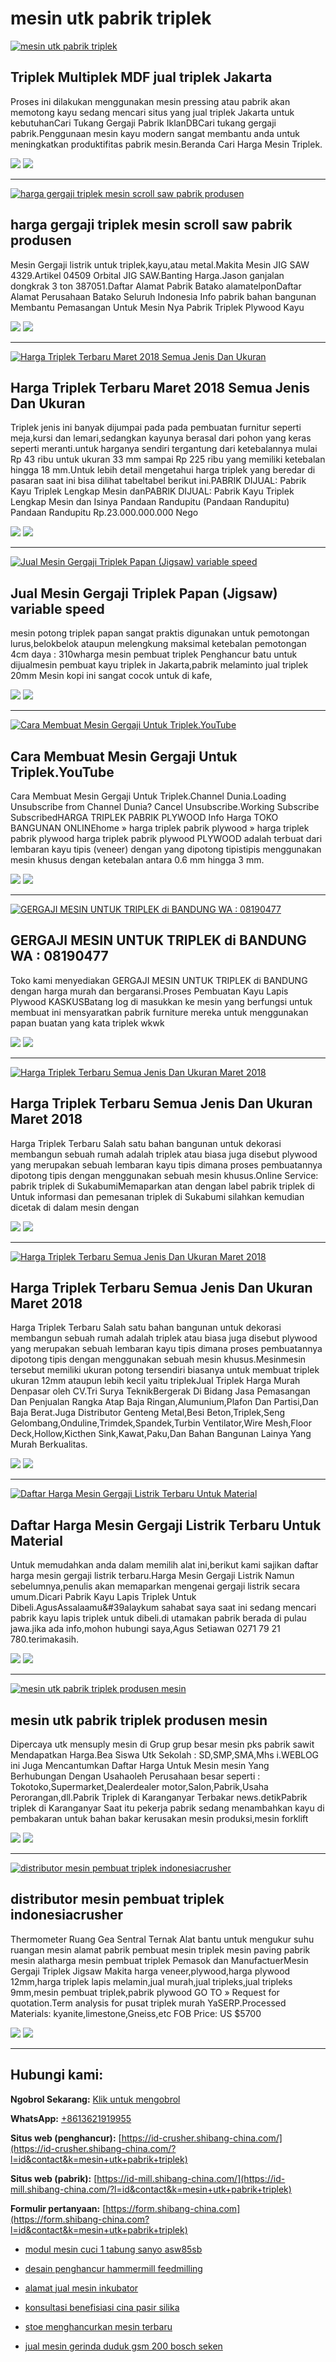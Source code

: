 # mesin utk pabrik triplek

<a href="https://swt.shibang-china.com/?l=id&img&k=mesin+utk+pabrik+triplek" target="_blank">![mesin utk pabrik triplek](http://static.shibang-china.com/all-800x300/892.jpg)</a>

## Triplek Multiplek MDF jual triplek Jakarta
Proses ini dilakukan menggunakan mesin pressing atau pabrik akan memotong kayu sedang mencari situs yang jual triplek Jakarta untuk kebutuhanCari Tukang Gergaji Pabrik IklanDBCari tukang gergaji pabrik.Penggunaan mesin kayu modern sangat membantu anda untuk meningkatkan produktifitas pabrik mesin.Beranda Cari Harga Mesin Triplek.


<a href="https://whatsapp.shibangsoft.com/WhatsApp.php" target="_blank" title="WhatsApp">![](http://static.shibang-china.com/icon/whatsapp.png)</a> <a href="https://swt.shibang-china.com/?l=id&icon&k=mesin+utk+pabrik+triplek" target="_blank">![](http://static.shibang-china.com/icon/chat-id.png)</a>

---

<a href="https://swt.shibang-china.com/?l=id&img&k=mesin+utk+pabrik+triplek" target="_blank">![harga gergaji triplek mesin scroll saw pabrik produsen](http://static.shibang-china.com/all-800x300/772.jpg)</a>

## harga gergaji triplek mesin scroll saw pabrik produsen
Mesin Gergaji listrik untuk triplek,kayu,atau metal.Makita Mesin JIG SAW 4329.Artikel 04509 Orbital JIG SAW.Banting Harga.Jason ganjalan dongkrak 3 ton 387051.Daftar Alamat Pabrik Batako alamatelponDaftar Alamat Perusahaan Batako Seluruh Indonesia Info pabrik bahan bangunan Membantu Pemasangan Untuk Mesin Nya Pabrik Triplek Plywood Kayu


<a href="https://whatsapp.shibangsoft.com/WhatsApp.php" target="_blank" title="WhatsApp">![](http://static.shibang-china.com/icon/whatsapp.png)</a> <a href="https://swt.shibang-china.com/?l=id&icon&k=mesin+utk+pabrik+triplek" target="_blank">![](http://static.shibang-china.com/icon/chat-id.png)</a>

---

<a href="https://swt.shibang-china.com/?l=id&img&k=mesin+utk+pabrik+triplek" target="_blank">![Harga Triplek Terbaru Maret 2018 Semua Jenis Dan Ukuran](http://static.shibang-china.com/all-800x300/77.jpg)</a>

## Harga Triplek Terbaru Maret 2018 Semua Jenis Dan Ukuran
Triplek jenis ini banyak dijumpai pada pada pembuatan furnitur seperti meja,kursi dan lemari,sedangkan kayunya berasal dari pohon yang keras seperti meranti.untuk harganya sendiri tergantung dari ketebalannya mulai Rp 43 ribu untuk ukuran 33 mm sampai Rp 225 ribu yang memiliki ketebalan hingga 18 mm.Untuk lebih detail mengetahui harga triplek yang beredar di pasaran saat ini bisa dilihat tabeltabel berikut ini.PABRIK DIJUAL: Pabrik Kayu Triplek Lengkap Mesin danPABRIK DIJUAL: Pabrik Kayu Triplek Lengkap Mesin dan Isinya Pandaan Randupitu (Pandaan Randupitu) Pandaan Randupitu Rp.23.000.000.000 Nego


<a href="https://whatsapp.shibangsoft.com/WhatsApp.php" target="_blank" title="WhatsApp">![](http://static.shibang-china.com/icon/whatsapp.png)</a> <a href="https://swt.shibang-china.com/?l=id&icon&k=mesin+utk+pabrik+triplek" target="_blank">![](http://static.shibang-china.com/icon/chat-id.png)</a>

---

<a href="https://swt.shibang-china.com/?l=id&img&k=mesin+utk+pabrik+triplek" target="_blank">![Jual Mesin Gergaji Triplek Papan (Jigsaw) variable speed](http://static.shibang-china.com/all-800x300/720.jpg)</a>

## Jual Mesin Gergaji Triplek Papan (Jigsaw) variable speed
mesin potong triplek papan sangat praktis digunakan untuk pemotongan lurus,belokbelok ataupun melengkung maksimal ketebalan pemotongan 4cm daya : 310wharga mesin pembuat triplek Penghancur batu untuk dijualmesin pembuat kayu triplek in Jakarta,pabrik melaminto jual triplek 20mm Mesin kopi ini sangat cocok untuk di kafe,


<a href="https://whatsapp.shibangsoft.com/WhatsApp.php" target="_blank" title="WhatsApp">![](http://static.shibang-china.com/icon/whatsapp.png)</a> <a href="https://swt.shibang-china.com/?l=id&icon&k=mesin+utk+pabrik+triplek" target="_blank">![](http://static.shibang-china.com/icon/chat-id.png)</a>

---

<a href="https://swt.shibang-china.com/?l=id&img&k=mesin+utk+pabrik+triplek" target="_blank">![Cara Membuat Mesin Gergaji Untuk Triplek.YouTube](http://static.shibang-china.com/all-800x300/800.jpg)</a>

## Cara Membuat Mesin Gergaji Untuk Triplek.YouTube
Cara Membuat Mesin Gergaji Untuk Triplek.Channel Dunia.Loading Unsubscribe from Channel Dunia? Cancel Unsubscribe.Working Subscribe SubscribedHARGA TRIPLEK PABRIK PLYWOOD Info Harga TOKO BANGUNAN ONLINEhome » harga triplek pabrik plywood » harga triplek pabrik plywood harga triplek pabrik plywood PLYWOOD adalah terbuat dari lembaran kayu tipis (veneer) dengan yang dipotong tipistipis menggunakan mesin khusus dengan ketebalan antara 0.6 mm hingga 3 mm.


<a href="https://whatsapp.shibangsoft.com/WhatsApp.php" target="_blank" title="WhatsApp">![](http://static.shibang-china.com/icon/whatsapp.png)</a> <a href="https://swt.shibang-china.com/?l=id&icon&k=mesin+utk+pabrik+triplek" target="_blank">![](http://static.shibang-china.com/icon/chat-id.png)</a>

---

<a href="https://swt.shibang-china.com/?l=id&img&k=mesin+utk+pabrik+triplek" target="_blank">![GERGAJI MESIN UNTUK TRIPLEK di BANDUNG WA : 08190477](http://static.shibang-china.com/all-800x300/1414.jpg)</a>

## GERGAJI MESIN UNTUK TRIPLEK di BANDUNG WA : 08190477
Toko kami menyediakan GERGAJI MESIN UNTUK TRIPLEK di BANDUNG dengan harga murah dan bergaransi.Proses Pembuatan Kayu Lapis Plywood KASKUSBatang log di masukkan ke mesin yang berfungsi untuk membuat ini mensyaratkan pabrik furniture mereka untuk menggunakan papan buatan yang kata triplek wkwk


<a href="https://whatsapp.shibangsoft.com/WhatsApp.php" target="_blank" title="WhatsApp">![](http://static.shibang-china.com/icon/whatsapp.png)</a> <a href="https://swt.shibang-china.com/?l=id&icon&k=mesin+utk+pabrik+triplek" target="_blank">![](http://static.shibang-china.com/icon/chat-id.png)</a>

---

<a href="https://swt.shibang-china.com/?l=id&img&k=mesin+utk+pabrik+triplek" target="_blank">![Harga Triplek Terbaru Semua Jenis Dan Ukuran Maret 2018](http://static.shibang-china.com/all-800x300/1223.jpg)</a>

## Harga Triplek Terbaru Semua Jenis Dan Ukuran Maret 2018
Harga Triplek Terbaru Salah satu bahan bangunan untuk dekorasi membangun sebuah rumah adalah triplek atau biasa juga disebut plywood yang merupakan sebuah lembaran kayu tipis dimana proses pembuatannya dipotong tipis dengan menggunakan sebuah mesin khusus.Online Service: pabrik triplek di SukabumiMemaparkan atan dengan label pabrik triplek di Untuk informasi dan pemesanan triplek di Sukabumi silahkan kemudian dicetak di dalam mesin dengan


<a href="https://whatsapp.shibangsoft.com/WhatsApp.php" target="_blank" title="WhatsApp">![](http://static.shibang-china.com/icon/whatsapp.png)</a> <a href="https://swt.shibang-china.com/?l=id&icon&k=mesin+utk+pabrik+triplek" target="_blank">![](http://static.shibang-china.com/icon/chat-id.png)</a>

---

<a href="https://swt.shibang-china.com/?l=id&img&k=mesin+utk+pabrik+triplek" target="_blank">![Harga Triplek Terbaru Semua Jenis Dan Ukuran Maret 2018](http://static.shibang-china.com/all-800x300/1371.jpg)</a>

## Harga Triplek Terbaru Semua Jenis Dan Ukuran Maret 2018
Harga Triplek Terbaru Salah satu bahan bangunan untuk dekorasi membangun sebuah rumah adalah triplek atau biasa juga disebut plywood yang merupakan sebuah lembaran kayu tipis dimana proses pembuatannya dipotong tipis dengan menggunakan sebuah mesin khusus.Mesinmesin tersebut memiliki ukuran potong tersendiri biasanya untuk membuat triplek ukuran 12mm ataupun lebih kecil yaitu triplekJual Triplek Harga Murah Denpasar oleh CV.Tri Surya TeknikBergerak Di Bidang Jasa Pemasangan Dan Penjualan Rangka Atap Baja Ringan,Alumunium,Plafon Dan Partisi,Dan Baja Berat.Juga Distributor Genteng Metal,Besi Beton,Triplek,Seng Gelombang,Onduline,Trimdek,Spandek,Turbin Ventilator,Wire Mesh,Floor Deck,Hollow,Kicthen Sink,Kawat,Paku,Dan Bahan Bangunan Lainya Yang Murah Berkualitas.


<a href="https://whatsapp.shibangsoft.com/WhatsApp.php" target="_blank" title="WhatsApp">![](http://static.shibang-china.com/icon/whatsapp.png)</a> <a href="https://swt.shibang-china.com/?l=id&icon&k=mesin+utk+pabrik+triplek" target="_blank">![](http://static.shibang-china.com/icon/chat-id.png)</a>

---

<a href="https://swt.shibang-china.com/?l=id&img&k=mesin+utk+pabrik+triplek" target="_blank">![Daftar Harga Mesin Gergaji Listrik Terbaru Untuk Material](http://static.shibang-china.com/all-800x300/58.jpg)</a>

## Daftar Harga Mesin Gergaji Listrik Terbaru Untuk Material
Untuk memudahkan anda dalam memilih alat ini,berikut kami sajikan daftar harga mesin gergaji listrik terbaru.Harga Mesin Gergaji Listrik Namun sebelumnya,penulis akan memaparkan mengenai gergaji listrik secara umum.Dicari Pabrik Kayu Lapis Triplek Untuk Dibeli.AgusAssalaamu&#39alaykum sahabat saya saat ini sedang mencari pabrik kayu lapis triplek untuk dibeli.di utamakan pabrik berada di pulau jawa.jika ada info,mohon hubungi saya,Agus Setiawan 0271 79 21 780.terimakasih.


<a href="https://whatsapp.shibangsoft.com/WhatsApp.php" target="_blank" title="WhatsApp">![](http://static.shibang-china.com/icon/whatsapp.png)</a> <a href="https://swt.shibang-china.com/?l=id&icon&k=mesin+utk+pabrik+triplek" target="_blank">![](http://static.shibang-china.com/icon/chat-id.png)</a>

---

<a href="https://swt.shibang-china.com/?l=id&img&k=mesin+utk+pabrik+triplek" target="_blank">![mesin utk pabrik triplek produsen mesin](http://static.shibang-china.com/all-800x300/670.jpg)</a>

## mesin utk pabrik triplek produsen mesin
Dipercaya utk mensuply mesin di Grup grup besar mesin pks pabrik sawit Mendapatkan Harga.Bea Siswa Utk Sekolah : SD,SMP,SMA,Mhs i.WEBLOG ini Juga Mencantumkan Daftar Harga Untuk Mesin mesin Yang Berhubungan Dengan Usahaoleh Perusahaan besar seperti : Tokotoko,Supermarket,Dealerdealer motor,Salon,Pabrik,Usaha Perorangan,dll.Pabrik Triplek di Karanganyar Terbakar news.detikPabrik triplek di Karanganyar Saat itu pekerja pabrik sedang menambahkan kayu di pembakaran untuk bahan bakar kerusakan mesin produksi,mesin forklift


<a href="https://whatsapp.shibangsoft.com/WhatsApp.php" target="_blank" title="WhatsApp">![](http://static.shibang-china.com/icon/whatsapp.png)</a> <a href="https://swt.shibang-china.com/?l=id&icon&k=mesin+utk+pabrik+triplek" target="_blank">![](http://static.shibang-china.com/icon/chat-id.png)</a>

---

<a href="https://swt.shibang-china.com/?l=id&img&k=mesin+utk+pabrik+triplek" target="_blank">![distributor mesin pembuat triplek indonesiacrusher](http://static.shibang-china.com/all-800x300/1395.jpg)</a>

## distributor mesin pembuat triplek indonesiacrusher
Thermometer Ruang Gea Sentral Ternak Alat bantu untuk mengukur suhu ruangan mesin alamat pabrik pembuat mesin triplek mesin paving pabrik mesin alatharga mesin pembuat triplek Pemasok dan ManufactuerMesin Gergaji Triplek Jigsaw Makita harga veneer,plywood,harga plywood 12mm,harga triplek lapis melamin,jual murah,jual tripleks,jual tripleks 9mm,mesin pembuat triplek,pabrik plywood GO TO » Request for quotation.Term analysis for pusat triplek murah YaSERP.Processed Materials: kyanite,limestone,Gneiss,etc FOB Price: US $5700


<a href="https://whatsapp.shibangsoft.com/WhatsApp.php" target="_blank" title="WhatsApp">![](http://static.shibang-china.com/icon/whatsapp.png)</a> <a href="https://swt.shibang-china.com/?l=id&icon&k=mesin+utk+pabrik+triplek" target="_blank">![](http://static.shibang-china.com/icon/chat-id.png)</a>

---
## Hubungi kami:

**Ngobrol Sekarang:** [Klik untuk mengobrol](https://swt.shibang-china.com?l=id&contact&k=mesin+utk+pabrik+triplek)

**WhatsApp:**  [+8613621919955](https://whatsapp.shibangsoft.com/WhatsApp.php)

**Situs web (penghancur):** [https://id-crusher.shibang-china.com/](https://id-crusher.shibang-china.com/?l=id&contact&k=mesin+utk+pabrik+triplek)

**Situs web (pabrik):** [https://id-mill.shibang-china.com/](https://id-mill.shibang-china.com/?l=id&contact&k=mesin+utk+pabrik+triplek)

**Formulir pertanyaan:** [https://form.shibang-china.com](https://form.shibang-china.com?l=id&contact&k=mesin+utk+pabrik+triplek)

* [modul mesin cuci 1 tabung sanyo asw85sb](../44/modul%20mesin%20cuci%201%20tabung%20sanyo%20asw85sb.md)

* [desain penghancur hammermill feedmilling](../48/desain%20penghancur%20hammermill%20feedmilling.md)

* [alamat jual mesin inkubator](../46/alamat%20jual%20mesin%20inkubator.md)

* [konsultasi benefisiasi cina pasir silika](../45/konsultasi%20benefisiasi%20cina%20pasir%20silika.md)

* [stoe menghancurkan mesin terbaru](../48/stoe%20menghancurkan%20mesin%20terbaru.md)

* [jual mesin gerinda duduk gsm 200 bosch seken](../48/jual%20mesin%20gerinda%20duduk%20gsm%20200%20bosch%20seken.md)